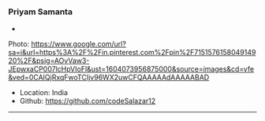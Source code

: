 ### Priyam Samanta

-
Photo: https://www.google.com/url?sa=i&url=https%3A%2F%2Fin.pinterest.com%2Fpin%2F715157615804914920%2F&psig=AOvVaw3-JEpwxaCP007lcHpVIoFl&ust=1604073956875000&source=images&cd=vfe&ved=0CAIQjRxqFwoTCIjv96WX2uwCFQAAAAAdAAAAABAD
- Location: India
- Github: https://github.com/codeSalazar12

***
